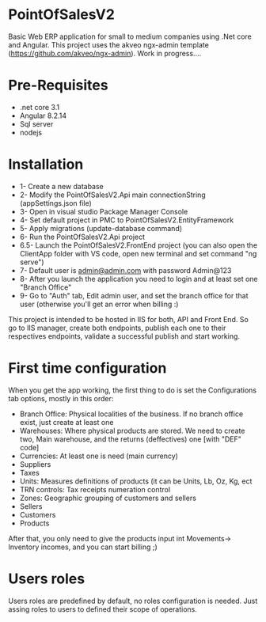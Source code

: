 # PointOfSalesV2
Basic Web ERP application for small to medium companies using .Net core and Angular. This project uses the akveo ngx-admin template (https://github.com/akveo/ngx-admin). Work in progress....

# Pre-Requisites
- .net core 3.1
- Angular 8.2.14
- Sql server
- nodejs 

# Installation
- 1- Create a new database
- 2- Modify the PointOfSalesV2.Api main connectionString (appSettings.json file)
- 3- Open in visual studio Package Manager Console
- 4- Set default project in PMC to PointOfSalesV2.EntityFramework
- 5- Apply migrations (update-database command)
- 6- Run the PointOfSalesV2.Api project
- 6.5- Launch the PointOfSalesV2.FrontEnd project (you can also open the ClientApp folder with VS code, open new terminal and set command "ng serve")
- 7- Default user is admin@admin.com with password Admin@123
- 8- After you launch the application you need to login and at least set one "Branch Office"
- 9- Go to "Auth" tab, Edit admin user, and set the branch office for that user (otherwise you'll get an error when billing :)

This project is intended to be hosted in IIS for both, API and Front End. So go to IIS manager, create both endpoints, publish each one to their respectives endpoints, validate a successful publish and start working.

# First time configuration
When you get the app working, the first thing to do is set the Configurations tab options, mostly in this order:
- Branch Office: Physical localities of the business. If no branch office exist, just create at least one
- Warehouses: Where physical products are stored. We need to create two, Main warehouse, and the returns (deffectives) one [with "DEF" code]
- Currencies: At least one is need (main currency)
- Suppliers
- Taxes
- Units: Measures definitions of products (it can be Units, Lb, Oz, Kg, ect
- TRN controls: Tax receipts numeration control
- Zones: Geographic grouping of customers and sellers
- Sellers
- Customers
- Products

After that, you only need to give the products input int Movements-> Inventory incomes, and you can start billing ;)

# Users roles
Users roles are predefined by default, no roles configuration is needed. Just assing roles to users to defined their scope of operations.
